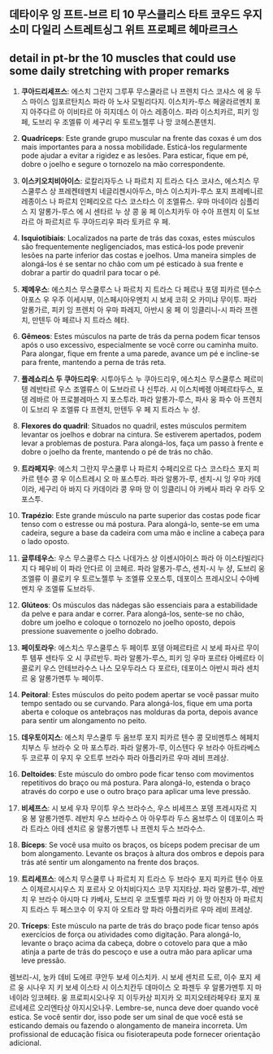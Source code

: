 ## 데타이우 잉 프트-브르 티 10 무스클리스 타트 코우드 우지 소미 다일리 스트레트싱그 위트 프로페르 헤마르크스
## detail in pt-br the 10 muscles that could use some daily stretching with proper remarks

1. **쿠아드리세프스**: 에스치 그란지 그루푸 무스쿨라르 나 프렌치 다스 코샤스 에 웅 두스 마이스 임포르탄치스 파라 아 노사 모빌리다지. 이스치카-루스 헤굴라르멘치 포지 아주다르 아 이비타르 아 히지데스 이 아스 레종이스. 파라 이스치카르, 피키 잉 페, 도브리 우 조엘류 이 세구리 우 토르노젤루 나 망 코헤스폰덴치.
1. **Quadríceps**: Este grande grupo muscular na frente das coxas é um dos mais importantes para a nossa mobilidade. Esticá-los regularmente pode ajudar a evitar a rigidez e as lesões. Para esticar, fique em pé, dobre o joelho e segure o tornozelo na mão correspondente.

2. **이스키오치비아이스**: 로칼리자두스 나 파르치 지 트라스 다스 코샤스, 에스치스 무스쿨루스 상 프레켄테멘치 네글리젠시아두스, 마스 이스치카-루스 포지 프레베니르 레종이스 나 파르치 인페리오르 다스 코스타스 이 조엘류스. 우마 마네이라 심플리스 지 알롱가-루스 에 시 센타르 누 샹 콩 웅 페 이스치카두 아 수아 프렌치 이 도브라르 아 파르치르 두 쿠아드리우 파라 토카르 우 페.
2. **Isquiotibiais**: Localizados na parte de trás das coxas, estes músculos são frequentemente negligenciados, mas esticá-los pode prevenir lesões na parte inferior das costas e joelhos. Uma maneira simples de alongá-los é se sentar no chão com um pé esticado à sua frente e dobrar a partir do quadril para tocar o pé.

3. **제메우스**: 에스치스 무스쿨루스 나 파르치 지 트라스 다 페르나 포뎅 피카르 텐수스 아포스 우 우주 이세시부, 이스페시아우멘치 시 보세 코히 오 카미냐 무이투. 파라 알롱가르, 피키 잉 프렌치 아 우마 파레지, 아반시 웅 페 이 잉클리니-시 파라 프렌치, 만텐두 아 페르나 지 트라스 헤타.
3. **Gêmeos**: Estes músculos na parte de trás da perna podem ficar tensos após o uso excessivo, especialmente se você corre ou caminha muito. Para alongar, fique em frente a uma parede, avance um pé e incline-se para frente, mantendo a perna de trás reta.

4. **플레쇼리스 두 쿠아드리우**: 시투아두스 누 쿠아드리우, 에스치스 무스쿨루스 페르미텡 레반타르 우스 조엘류스 이 도브라르 나 신투라. 시 이스치베렝 아페르타두스, 포뎅 레바르 아 프로블레마스 지 포스투라. 파라 알롱가-루스, 파사 웅 파수 아 프렌치 이 도브리 우 조엘류 다 프렌치, 만텐두 우 페 지 트라스 누 샹.
4. **Flexores do quadril**: Situados no quadril, estes músculos permitem levantar os joelhos e dobrar na cintura. Se estiverem apertados, podem levar a problemas de postura. Para alongá-los, faça um passo à frente e dobre o joelho da frente, mantendo o pé de trás no chão.

5. **트라페지우**: 에스치 그란지 무스쿨루 나 파르치 수페리오르 다스 코스타스 포지 피카르 텐수 콩 우 이스트레시 오 마 포스투라. 파라 알롱가-루, 센치-시 잉 우마 카데이라, 세구리 아 바지 다 카데이라 콩 우마 망 이 잉클리니 아 카베사 파라 우 라두 오포스투.
5. **Trapézio**: Este grande músculo na parte superior das costas pode ficar tenso com o estresse ou má postura. Para alongá-lo, sente-se em uma cadeira, segure a base da cadeira com uma mão e incline a cabeça para o lado oposto.

6. **글루테우스**: 우스 무스쿨루스 다스 나데가스 상 이센시아이스 파라 아 이스타빌리다지 다 페우비 이 파라 안다르 이 코헤르. 파라 알롱가-루스, 센치-시 누 샹, 도브리 웅 조엘류 이 콜로키 우 토르노젤루 누 조엘류 오포스투, 데포이스 프레시오니 수아베멘치 우 조엘류 도브라두.
6. **Glúteos**: Os músculos das nádegas são essenciais para a estabilidade da pelve e para andar e correr. Para alongá-los, sente-se no chão, dobre um joelho e coloque o tornozelo no joelho oposto, depois pressione suavemente o joelho dobrado.

7. **페이토라우**: 에스치스 무스쿨루스 두 페이투 포뎅 아페르타르 시 보세 파사르 무이투 템푸 센타두 오 시 쿠르반두. 파라 알롱가-루스, 피키 잉 우마 포르타 아베르타 이 콜로키 우스 안테브라수스 나스 모우두라스 다 포르타, 데포이스 아반시 파라 센치르 웅 알롱가멘투 누 페이투.
7. **Peitoral**: Estes músculos do peito podem apertar se você passar muito tempo sentado ou se curvando. Para alongá-los, fique em uma porta aberta e coloque os antebraços nas molduras da porta, depois avance para sentir um alongamento no peito.

8. **데우토이지스**: 에스치 무스쿨루 두 옴브루 포지 피카르 텐수 콩 모비멘투스 헤페치치부스 두 브라수 오 마 포스투라. 파라 알롱가-루, 이스텐다 우 브라수 아트라베스 두 코르푸 이 우지 우 오트루 브라수 파라 아플리카르 우마 레비 프레상.
8. **Deltoides**: Este músculo do ombro pode ficar tenso com movimentos repetitivos do braço ou má postura. Para alongá-lo, estenda o braço através do corpo e use o outro braço para aplicar uma leve pressão.

9. **비세프스**: 시 보세 우자 무이투 우스 브라수스, 우스 비세프스 포뎅 프레시자르 지 웅 봉 알롱가멘투. 레반치 우스 브라수스 아 아우투라 두스 옴브루스 이 데포이스 파라 트라스 아테 센치르 웅 알롱가멘투 나 프렌치 두스 브라수스.
9. **Bíceps**: Se você usa muito os braços, os bíceps podem precisar de um bom alongamento. Levante os braços à altura dos ombros e depois para trás até sentir um alongamento na frente dos braços.

10. **트리세프스**: 에스치 무스쿨루 나 파르치 지 트라스 두 브라수 포지 피카르 텐수 아포스 이제르시시우스 지 포르사 오 아치비다지스 코무 지지타상. 파라 알롱가-루, 레반치 우 브라수 아시마 다 카베사, 도브리 우 코토벨루 파라 키 아 망 아친자 아 파르치 지 트라스 두 페스코수 이 우지 아 오트라 망 파라 아플리카르 우마 레비 프레상.
10. **Tríceps**: Este músculo na parte de trás do braço pode ficar tenso após exercícios de força ou atividades como digitação. Para alongá-lo, levante o braço acima da cabeça, dobre o cotovelo para que a mão atinja a parte de trás do pescoço e use a outra mão para aplicar uma leve pressão.

렘브리-시, 눙카 데비 도에르 쿠안두 보세 이스치카. 시 보세 센치르 도르, 이수 포지 세르 웅 시나우 지 키 보세 이스타 시 이스치칸두 데마이스 오 파젠두 우 알롱가멘투 지 마네이라 잉코헤타. 웅 프로피시오나우 지 이두카상 피지카 오 피지오테라페우타 포지 포르네세르 오리엔타상 아지시오나우.
Lembre-se, nunca deve doer quando você estica. Se você sentir dor, isso pode ser um sinal de que você está se esticando demais ou fazendo o alongamento de maneira incorreta. Um profissional de educação física ou fisioterapeuta pode fornecer orientação adicional.
